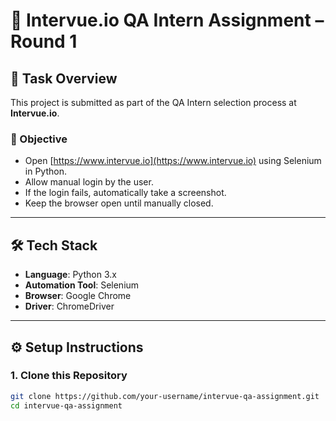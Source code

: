 # 🧪 Intervue.io QA Intern Assignment – Round 1

## 📌 Task Overview

This project is submitted as part of the QA Intern selection process at **Intervue.io**.

### 🔧 Objective
- Open [https://www.intervue.io](https://www.intervue.io) using Selenium in Python.
- Allow manual login by the user.
- If the login fails, automatically take a screenshot.
- Keep the browser open until manually closed.

---

## 🛠️ Tech Stack

- **Language**: Python 3.x
- **Automation Tool**: Selenium
- **Browser**: Google Chrome
- **Driver**: ChromeDriver

---

## ⚙️ Setup Instructions

### 1. Clone this Repository
```bash
git clone https://github.com/your-username/intervue-qa-assignment.git
cd intervue-qa-assignment

